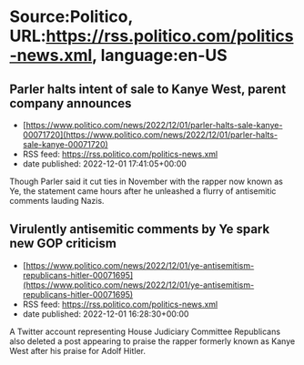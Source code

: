 # Source:Politico, URL:https://rss.politico.com/politics-news.xml, language:en-US

## Parler halts intent of sale to Kanye West, parent company announces
 - [https://www.politico.com/news/2022/12/01/parler-halts-sale-kanye-00071720](https://www.politico.com/news/2022/12/01/parler-halts-sale-kanye-00071720)
 - RSS feed: https://rss.politico.com/politics-news.xml
 - date published: 2022-12-01 17:41:05+00:00

Though Parler said it cut ties in November with the rapper now known as Ye, the statement came hours after he unleashed a flurry of antisemitic comments lauding Nazis.

## Virulently antisemitic comments by Ye spark new GOP criticism
 - [https://www.politico.com/news/2022/12/01/ye-antisemitism-republicans-hitler-00071695](https://www.politico.com/news/2022/12/01/ye-antisemitism-republicans-hitler-00071695)
 - RSS feed: https://rss.politico.com/politics-news.xml
 - date published: 2022-12-01 16:28:30+00:00

A Twitter account representing House Judiciary Committee Republicans also deleted a post appearing to praise the rapper formerly known as Kanye West after his praise for Adolf Hitler.

